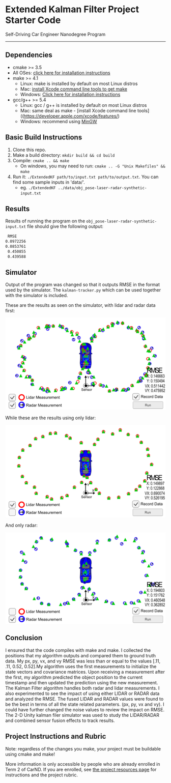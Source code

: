 # Extended Kalman Filter Project Starter Code
Self-Driving Car Engineer Nanodegree Program

---

## Dependencies

* cmake >= 3.5
 * All OSes: [click here for installation instructions](https://cmake.org/install/)
* make >= 4.1
  * Linux: make is installed by default on most Linux distros
  * Mac: [install Xcode command line tools to get make](https://developer.apple.com/xcode/features/)
  * Windows: [Click here for installation instructions](http://gnuwin32.sourceforge.net/packages/make.htm)
* gcc/g++ >= 5.4
  * Linux: gcc / g++ is installed by default on most Linux distros
  * Mac: same deal as make - [install Xcode command line tools]((https://developer.apple.com/xcode/features/)
  * Windows: recommend using [MinGW](http://www.mingw.org/)

## Basic Build Instructions

1. Clone this repo.
2. Make a build directory: `mkdir build && cd build`
3. Compile: `cmake .. && make` 
   * On windows, you may need to run: `cmake .. -G "Unix Makefiles" && make`
4. Run it: `./ExtendedKF path/to/input.txt path/to/output.txt`. You can find
   some sample inputs in 'data/'.
    - eg. `./ExtendedKF ../data/obj_pose-laser-radar-synthetic-input.txt`

## Results
Results of running the program on the `obj_pose-laser-radar-synthetic-input.txt` file should give the following output:

```
 RMSE
0.0972256
0.0853761
 0.450855
 0.439588
``` 

## Simulator
Output of the program was changed so that it outputs RMSE in the format used by the simulator.
The `kalman-tracker.py` which can be used together with the simulator is included.

These are the results as seen on the simulator, with lidar and radar data first:

![Lidar and Radar](https://github.com/bhatiarajesh/CarND-Extended-Kalman-Filter-Project/raw/master/out/KalmanFilterVisualizationToolOutput.png)

While these are the results using only lidar:

![Lidar Only](https://github.com/bhatiarajesh/CarND-Extended-Kalman-Filter-Project/raw/master/out/Visualization-With-LIDAR-Only.png)

And only radar:

![Radar Only](https://github.com/bhatiarajesh/CarND-Extended-Kalman-Filter-Project/raw/master/out/Visualization-With-RADAR-Only.png)

## Conclusion

I ensured that the code compiles with make and make. I collected the positions that my algorithm outputs and compared them to ground truth data. My px, py, vx, and vy RMSE was less than or equal to the values [.11, .11, 0.52, 0.52].My algorithm uses the first measurements to initialize the state vectors and covariance matrices. Upon receiving a measurement after the first, my algorithm predicted the object position to the current timestamp and then updated the prediction using the new measurement. The Kalman Filter algorithm handles both radar and lidar measurements. I also experimented to see the impact of using either LIDAR or RADAR data and analyzed the RMSE. The fused LIDAR and RADAR values were found to be the best in terms of all the state related parameters. (px, py, vx and vy). I could have further changed the noise values to review the impact on RMSE. The 2-D Unity kalman filer simulator was used to study the LIDAR/RADAR and combined sensor fusion effects to track results.



## Project Instructions and Rubric

Note: regardless of the changes you make, your project must be buildable using
cmake and make!

More information is only accessible by people who are already enrolled in Term 2
of CarND. If you are enrolled, see [the project resources page](https://classroom.udacity.com/nanodegrees/nd013/parts/40f38239-66b6-46ec-ae68-03afd8a601c8/modules/0949fca6-b379-42af-a919-ee50aa304e6a/lessons/f758c44c-5e40-4e01-93b5-1a82aa4e044f/concepts/382ebfd6-1d55-4487-84a5-b6a5a4ba1e47)
for instructions and the project rubric.

